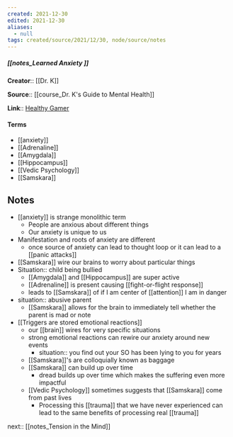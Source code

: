 ```yaml
---
created: 2021-12-30 
edited: 2021-12-30
aliases:
  - null
tags: created/source/2021/12/30, node/source/notes
---
```


##### [[notes_Learned Anxiety ]]
**Creator**:: [[Dr. K]]
 
**Source**:: [[course_Dr. K's Guide to Mental Health]]

**Link**:: [Healthy Gamer](https://coaching.healthygamer.gg/guide/lessons/learned-anxiety)

#### Terms
- [[anxiety]]
- [[Adrenaline]]
- [[Amygdala]]
- [[Hippocampus]]
- [[Vedic Psychology]]
- [[Samskara]]

## Notes
- [[anxiety]] is strange monolithic term
	- People are anxious about different things
	- Our anxiety is unique to us
- Manifestation and roots of anxiety are different
	- once source of anxiety can lead to thought loop or it can lead to a [[panic attacks]]
- [[Samskara]] wire our brains to worry about particular things
- Situation:: child being bullied
	- [[Amygdala]] and [[Hippocampus]] are super active
	- [[Adrenaline]] is present causing [[fight-or-flight response]]
	- leads to [[Samskara]] of if I am center of [[attention]] I am in danger
- situation:: abusive parent
	- [[Samskara]] allows for the brain to immediately tell whether the parent is mad or note
- [[Triggers are stored emotional reactions]]
	- our [[brain]] wires for very specific situations
	- strong emotional reactions can rewire our anxiety around new events
		- situation:: you find out your SO has been lying to you for years 
	- [[Samskara]]'s are colloquially known as baggage
	- [[Samskara]] can build up over time
		- dread builds up over time which makes the suffering even more impactful
	- [[Vedic Psychology]] sometimes suggests that [[Samskara]] come from past lives
		- Processing this [[trauma]] that we have never experienced can lead to the same benefits of processing real [[trauma]]

next:: [[notes_Tension in the Mind]]